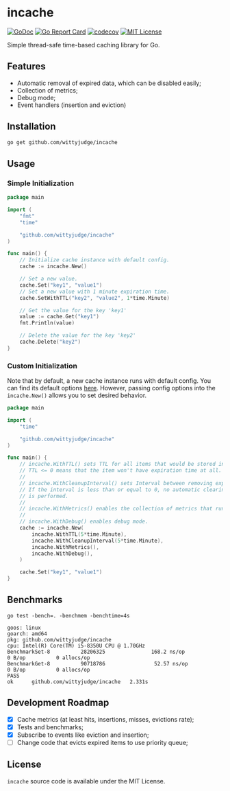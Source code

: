 # incache

[![GoDoc](https://godoc.org/github.com/wittyjudge/incache?status.png)](https://godoc.org/github.com/wittyjudge/incache)
[![Go Report Card](https://goreportcard.com/badge/github.com/wittyjudge/incache)](https://goreportcard.com/report/github.com/wittyjudge/incache)
[![codecov](https://codecov.io/gh/WIttyJudge/incache/graph/badge.svg)](https://codecov.io/gh/WIttyJudge/incache)
[![MIT License](https://img.shields.io/github/license/mashape/apistatus.svg?maxAge=2592000)](https://github.com/WIttyJudge/incache/blob/main/LICENSE)

Simple thread-safe time-based caching library for Go.

## Features

- Automatic removal of expired data, which can be disabled easily;
- Collection of metrics;
- Debug mode;
- Event handlers (insertion and eviction)

## Installation

```bash
go get github.com/wittyjudge/incache
```

## Usage

### Simple Initialization

```go
package main

import (
	"fmt"
	"time"

	"github.com/wittyjudge/incache"
)

func main() {
	// Initialize cache instance with default config.
	cache := incache.New()

	// Set a new value.
	cache.Set("key1", "value1")
	// Set a new value with 1 minute expiration time.
	cache.SetWithTTL("key2", "value2", 1*time.Minute)

	// Get the value for the key 'key1'
	value := cache.Get("key1")
	fmt.Println(value)

	// Delete the value for the key 'key2'
	cache.Delete("key2")
}
```

### Custom Initialization

Note that by default, a new cache instance runs with default config.
You can find its default options [here](https://github.com/WIttyJudge/incache/blob/main/config.go#L16).
However, passing config options into the `incache.New()` allows you to set desired
behavior.

```go
package main

import (
	"time"

	"github.com/wittyjudge/incache"
)

func main() {
	// incache.WithTTL() sets TTL for all items that would be stored in the cache.
	// TTL <= 0 means that the item won't have expiration time at all.
	//
	// incache.WithCleanupInterval() sets Interval between removing expired items.
	// If the interval is less than or equal to 0, no automatic clearing
	// is performed.
	//
	// incache.WithMetrics() enables the collection of metrics that run throughout the cache work.
	//
	// incache.WithDebug() enables debug mode.
	cache := incache.New(
		incache.WithTTL(5*time.Minute),
		incache.WithCleanupInterval(5*time.Minute),
		incache.WithMetrics(),
		incache.WithDebug(),
	)

	cache.Set("key1", "value1")
}
```

## Benchmarks

```
go test -bench=. -benchmem -benchtime=4s

goos: linux
goarch: amd64
pkg: github.com/wittyjudge/incache
cpu: Intel(R) Core(TM) i5-8350U CPU @ 1.70GHz
BenchmarkSet-8          28206325               168.2 ns/op             0 B/op          0 allocs/op
BenchmarkGet-8          90718786                52.57 ns/op            0 B/op          0 allocs/op
PASS
ok      github.com/wittyjudge/incache   2.331s

```

## Development Roadmap

- [x] Cache metrics (at least hits, insertions, misses, evictions rate);
- [x] Tests and benchmarks;
- [x] Subscribe to events like eviction and insertion;
- [ ] Change code that evicts expired items to use priority queue;

## License

`incache` source code is available under the MIT License.
